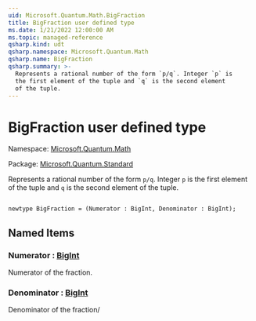 ```yaml
---
uid: Microsoft.Quantum.Math.BigFraction
title: BigFraction user defined type
ms.date: 1/21/2022 12:00:00 AM
ms.topic: managed-reference
qsharp.kind: udt
qsharp.namespace: Microsoft.Quantum.Math
qsharp.name: BigFraction
qsharp.summary: >-
  Represents a rational number of the form `p/q`. Integer `p` is
  the first element of the tuple and `q` is the second element
  of the tuple.
---
```


# BigFraction user defined type

Namespace: [Microsoft.Quantum.Math](xref:Microsoft.Quantum.Math)

Package: [Microsoft.Quantum.Standard](https://nuget.org/packages/Microsoft.Quantum.Standard)


Represents a rational number of the form `p/q`. Integer `p` isthe first element of the tuple and `q` is the second elementof the tuple.

```qsharp

newtype BigFraction = (Numerator : BigInt, Denominator : BigInt);
```



## Named Items

### Numerator : [BigInt](xref:microsoft.quantum.qsharp.valueliterals#bigint-literals)

Numerator of the fraction.
### Denominator : [BigInt](xref:microsoft.quantum.qsharp.valueliterals#bigint-literals)

Denominator of the fraction/